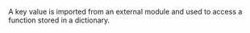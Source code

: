 A key value is imported from an external module and used to access a function stored in a dictionary.